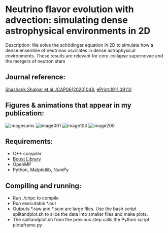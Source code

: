 Neutrino flavor evolution with advection: simulating dense astrophysical environments in 2D
====

Description: We solve the schõdinger equation in 2D to simulate how a dense ensemble of neutrinos oscillates in dense astrophysical environments. 
These results are relevant for core-collapse supernovae and the mergers of neutron stars

## Journal reference: 
[Shashank Shalgar et al JCAP06(2020)048](https://iopscience.iop.org/article/10.1088/1475-7516/2020/06/048), [ePrint:1911.09110](https://arxiv.org/abs/1911.09110)

## Figures & animations that appear in my publication:

![imagesums](https://github.com/ianpaga/neutrino_gas_advection/assets/57350668/64e0b0c3-ae45-4a34-a17a-f7261e1facef)
![image001](https://github.com/ianpaga/neutrino_gas_advection/assets/57350668/564dc7d7-9c34-4fe7-ac34-caab4468751a)
![image100](https://github.com/ianpaga/neutrino_gas_advection/assets/57350668/d7a83650-75b1-47c7-b828-ad07b93f09de)
![image200](https://github.com/ianpaga/neutrino_gas_advection/assets/57350668/9628ecbc-e643-4d73-8bb6-efaef060e4ae)

## Requirements:
- C++ compiler
- [Boost Library](https://www.boost.org/)
- OpenMP
- Python, Matplotlib, NumPy

## Compiling and running:
- Run ./chpc to compile
- Run executable *.out
- Outputs *.raw and *.sum are large files. Use the bash script splitandplot.sh to slice the data into smaller files and make plots.
- The splitandplot.sh from the previous step  calls the Python script plotaframe.py
